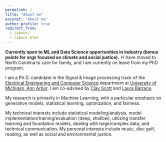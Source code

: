 ```yaml
---
permalink: /
title: "About me"
excerpt: "About me"
author_profile: true
redirect_from: 
  - /about/
  - /about.html
---
```


**Currently open to ML and Data Science opportunities in industry (bonus points for orgs focused on climate and social justice).** *I have moved to North Carolina to care for family, and I am currently on leave from my PhD program.

I am a Ph.D. candidate in the Signal & Image processing track of the [Electrical Engineering and Computer Science](https://eecs.engin.umich.edu/) department at [University of Michigan, Ann Arbor](https://umich.edu/research/). I am co-advised by [Clay Scott](http://web.eecs.umich.edu/~cscott/) and [Laura Balzano](https://web.eecs.umich.edu/~girasole/).

My research is primarily in Machine Learning, with a particular emphasis on generative models, statistical learning, optimization, and fairness.

My technical interests include statistical modeling/analysis, model implementation/training/evaluation (deep, shallow), utilizing transfer learning and foundation models, dealing with large/complex data, and technical communication. My personal interests include music, disc golf, reading, as well as social and environmental justice. 

